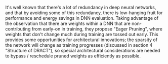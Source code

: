 It's well known that there's a lot of redundancy in deep neural networks, and that by avoiding some of this redundancy, there is low-hanging fruit for performance and energy savings in DNN evaluation. Taking advantage of the observation that there are weights within a DNN that are non-contributing from early-on in training, they propose "Eager Pruning", where weights that don't change much during training are tossed out early. This provides some opportunities for architectural innovations; the sparsity of the network will change as training progresses (discussed in section 4 "Structure of DRACT"), so special architectural considerations are needed to bypass / reschedule pruned weights as efficiently as possible.